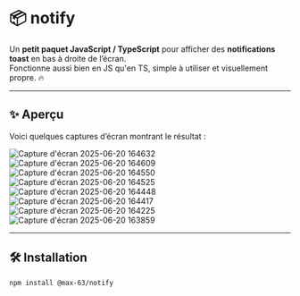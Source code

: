 # 📦 notify

Un **petit paquet JavaScript / TypeScript** pour afficher des **notifications toast** en bas à droite de l’écran.  
Fonctionne aussi bien en JS qu'en TS, simple à utiliser et visuellement propre. 🔥

---

## ✨ Aperçu

Voici quelques captures d’écran montrant le résultat :

![Capture d'écran 2025-06-20 164632](https://github.com/user-attachments/assets/96e18a04-007d-4809-b4f3-4079c592f2cf)  
![Capture d'écran 2025-06-20 164609](https://github.com/user-attachments/assets/0f0532d1-2928-4399-a1b1-475003708bba)  
![Capture d'écran 2025-06-20 164550](https://github.com/user-attachments/assets/76cf9a8b-9dc2-4fcd-a9e2-01013e856679)  
![Capture d'écran 2025-06-20 164525](https://github.com/user-attachments/assets/eaa5cc5e-0f34-4ed6-a990-81f581d01f96)  
![Capture d'écran 2025-06-20 164448](https://github.com/user-attachments/assets/90bb5a71-2ed1-4392-8ce3-bafd2dbd399f)  
![Capture d'écran 2025-06-20 164417](https://github.com/user-attachments/assets/37822c7c-eb9f-420c-8e01-0ab4f0da1c06)  
![Capture d'écran 2025-06-20 164225](https://github.com/user-attachments/assets/2acf9f15-2cbb-4836-ad1f-6ecf97213e18)  
![Capture d'écran 2025-06-20 163859](https://github.com/user-attachments/assets/b75fe942-2348-4418-9621-5bdf63c9ee67)

---

## 🛠️ Installation

```bash
npm install @max-63/notify

